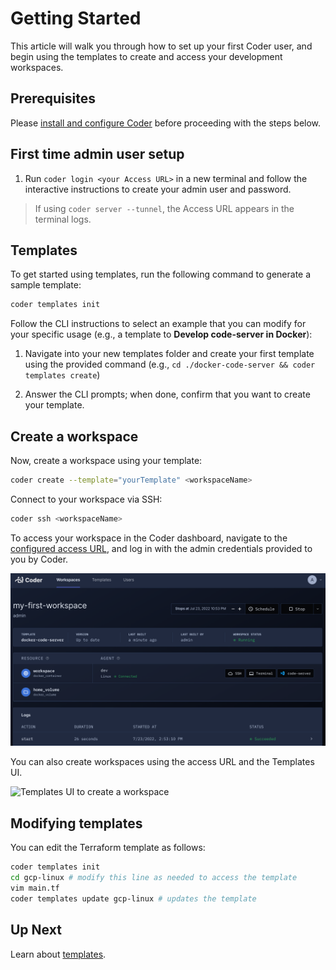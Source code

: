 # Getting Started

This article will walk you through how to set up your first Coder user, and begin
using the templates to create and access your development workspaces.

## Prerequisites

Please [install and configure Coder](./install.md) before proceeding with the steps below.

## First time admin user setup

1. Run `coder login <your Access URL>` in a new terminal and follow the
    interactive instructions to create your admin user and password.

> If using `coder server --tunnel`, the Access URL appears in the terminal logs.

## Templates

To get started using templates, run the following command to generate a sample template:

```bash
coder templates init
```

Follow the CLI instructions to select an example that you can modify for your
specific usage (e.g., a template to **Develop code-server in Docker**):

1. Navigate into your new templates folder and create your first template using
   the provided command (e.g., `cd ./docker-code-server && coder templates create`)

1. Answer the CLI prompts; when done, confirm that you want to create your template.

## Create a workspace

Now, create a workspace using your template:

```bash
coder create --template="yourTemplate" <workspaceName>
```

Connect to your workspace via SSH:

```bash
coder ssh <workspaceName>
```

To access your workspace in the Coder dashboard, navigate to the [configured access URL](../configure.md),
and log in with the admin credentials provided to you by Coder.

![Coder Web UI with code-server](../images/code-server.png)

You can also create workspaces using the access URL and the Templates UI.

![Templates UI to create a
workspace](../images/create-workspace-from-templates-ui.png)

## Modifying templates

You can edit the Terraform template as follows:

```sh
coder templates init
cd gcp-linux # modify this line as needed to access the template
vim main.tf
coder templates update gcp-linux # updates the template
```

## Up Next

Learn about [templates](../templates.md).
